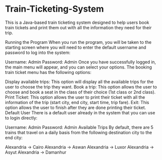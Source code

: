# Train-Ticketing-System
This is a Java-based train ticketing system designed to help users book train tickets and print them out with all the information they need for their trip.

Running the Program
When you run the program, you will be taken to the starting screen where you will need to enter the default username and password to log into the system:

Username: Admin
Password: Admin
Once you have successfully logged in, the main menu will appear, and you can select your options. The booking train ticket menu has the following options:

Display available trips: This option will display all the available trips for the user to choose the trip they want.
Book a trip: This option allows the user to choose and book a seat in the class of their choice (1st class or 2nd class).
Print Ticket: This option allows the user to print their ticket with all the information of the trip (start city, end city, start time, trip fare).
Exit: This option allows the user to finish after they are done printing their ticket.
Default User
There is a default user already in the system that you can use to login directly:

Username: Admin
Password: Admin
Available Trips
By default, there are 5 trains that travel on a daily basis from the following destination city to the end city:

Alexandria -> Cairo
Alexandria -> Aswan
Alexandria -> Luxor
Alexandria -> Asyut
Alexandria -> Damanhur
